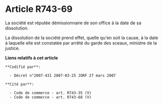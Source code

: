# Article R743-69

La société est réputée démissionnaire de son office à la date de sa dissolution.

La dissolution de la société prend effet, quelle qu'en soit la cause, à la date à laquelle elle est constatée par arrêté du
garde des sceaux, ministre de la justice.

**Liens relatifs à cet article**

	**Codifié par**:

	  - Décret n°2007-431 2007-03-25 JORF 27 mars 2007

	**Cité par**:

	  - Code de commerce - art. R743-35 (V)
	  - Code de commerce - art. R743-68 (V)
